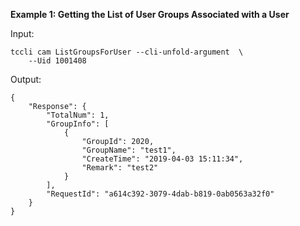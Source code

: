 **Example 1: Getting the List of User Groups Associated with a User**



Input: 

```
tccli cam ListGroupsForUser --cli-unfold-argument  \
    --Uid 1001408
```

Output: 
```
{
    "Response": {
        "TotalNum": 1,
        "GroupInfo": [
            {
                "GroupId": 2020,
                "GroupName": "test1",
                "CreateTime": "2019-04-03 15:11:34",
                "Remark": "test2"
            }
        ],
        "RequestId": "a614c392-3079-4dab-b819-0ab0563a32f0"
    }
}
```

